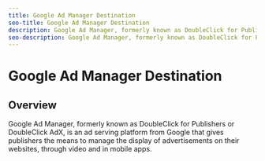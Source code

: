 ```yaml
---
title: Google Ad Manager Destination
seo-title: Google Ad Manager Destination
description: Google Ad Manager, formerly known as DoubleClick for Publishers or DoubleClick AdX, is an ad serving platform from Google that gives publishers the means to manage the display of advertisements on their websites, through video and in mobile apps. 
seo-description: Google Ad Manager, formerly known as DoubleClick for Publishers or DoubleClick AdX, is an ad serving platform from Google that gives publishers the means to manage the display of advertisements on their websites, through video and in mobile apps. 
---
```


# Google Ad Manager Destination

## Overview

Google Ad Manager, formerly known as DoubleClick for Publishers or DoubleClick AdX, is an ad serving platform from Google that gives publishers the means to manage the display of advertisements on their websites, through video and in mobile apps.